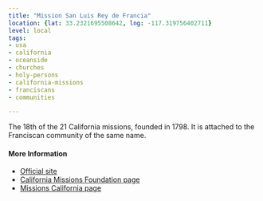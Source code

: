 ```yaml
---
title: "Mission San Luis Rey de Francia"
location: {lat: 33.2321695508642, lng: -117.319756402711}
level: local
tags:
- usa
- california
- oceanside
- churches
- holy-persons
- california-missions
- franciscans
- communities

---
```



The 18th of the 21 California missions, founded in 1798.  It is attached to the Franciscan community of the same name.

#### More Information

* [Official site](https://www.sanluisrey.org/)
* [California Missions Foundation page](https://californiamissionsfoundation.org/mission-san-luis-rey/)
* [Missions California page](https://www.missionscalifornia.com/missions/san-luis-rey-francia/)





